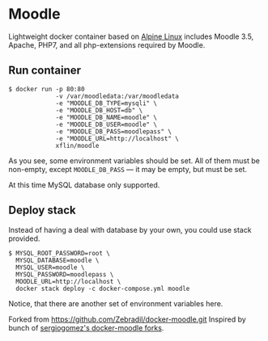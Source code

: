 Moodle
===

Lightweight docker container based on [Alpine Linux][alpine] includes Moodle 3.5, Apache,
PHP7, and all php-extensions required by Moodle.

Run container
---
```
$ docker run -p 80:80
             -v /var/moodledata:/var/moodledata
             -e "MOODLE_DB_TYPE=mysqli" \
             -e "MOODLE_DB_HOST=db" \
             -e "MOODLE_DB_NAME=moodle" \
             -e "MOODLE_DB_USER=moodle" \
             -e "MOODLE_DB_PASS=moodlepass" \
             -e "MOODLE_URL=http://localhost" \
             xflin/moodle
```

As you see, some environment variables should be set. All of them must be
non-empty, except `MOODLE_DB_PASS` — it may be empty, but must be set.

At this time MySQL database only supported.

Deploy stack
---
Instead of having a deal with database by your own, you could use stack provided.
```
$ MYSQL_ROOT_PASSWORD=root \
  MYSQL_DATABASE=moodle \
  MYSQL_USER=moodle \
  MYSQL_PASSWORD=moodlepass \
  MOODLE_URL=http://localhost \
  docker stack deploy -c docker-compose.yml moodle
```

Notice, that there are another set of environment variables here.

Forked from https://github.com/Zebradil/docker-moodle.git
Inspired by bunch of [sergiogomez's docker-moodle forks](https://github.com/sergiogomez/docker-moodle).

[coderunner]: http://coderunner.org.nz/
[alpine]: https://alpinelinux.org/
[moodle]: https://moodle.org/
